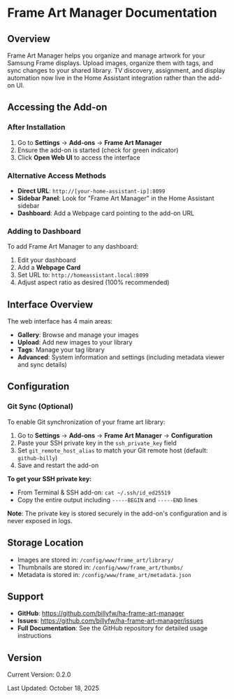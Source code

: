# Frame Art Manager Documentation

## Overview

Frame Art Manager helps you organize and manage artwork for your Samsung Frame displays. Upload images, organize them with tags, and sync changes to your shared library. TV discovery, assignment, and display automation now live in the Home Assistant integration rather than the add-on UI.

## Accessing the Add-on

### After Installation

1. Go to **Settings** → **Add-ons** → **Frame Art Manager**
2. Ensure the add-on is started (check for green indicator)
3. Click **Open Web UI** to access the interface

### Alternative Access Methods

- **Direct URL**: `http://[your-home-assistant-ip]:8099`
- **Sidebar Panel**: Look for "Frame Art Manager" in the Home Assistant sidebar
- **Dashboard**: Add a Webpage card pointing to the add-on URL

### Adding to Dashboard

To add Frame Art Manager to any dashboard:

1. Edit your dashboard
2. Add a **Webpage Card**
3. Set URL to: `http://homeassistant.local:8099`
4. Adjust aspect ratio as desired (100% recommended)

## Interface Overview

The web interface has 4 main areas:
- **Gallery**: Browse and manage your images
- **Upload**: Add new images to your library
- **Tags**: Manage your tag library
- **Advanced**: System information and settings (including metadata viewer and sync details)

## Configuration

### Git Sync (Optional)

To enable Git synchronization of your frame art library:

1. Go to **Settings** → **Add-ons** → **Frame Art Manager** → **Configuration**
2. Paste your SSH private key in the `ssh_private_key` field
3. Set `git_remote_host_alias` to match your Git remote host (default: `github-billy`)
4. Save and restart the add-on

**To get your SSH private key:**
- From Terminal & SSH add-on: `cat ~/.ssh/id_ed25519`
- Copy the entire output including `-----BEGIN` and `-----END` lines

**Note**: The private key is stored securely in the add-on's configuration and is never exposed in logs.

## Storage Location

- Images are stored in: `/config/www/frame_art/library/`
- Thumbnails are stored in: `/config/www/frame_art/thumbs/`
- Metadata is stored in: `/config/www/frame_art/metadata.json`

## Support

- **GitHub**: https://github.com/billyfw/ha-frame-art-manager
- **Issues**: https://github.com/billyfw/ha-frame-art-manager/issues
- **Full Documentation**: See the GitHub repository for detailed usage instructions

## Version

Current Version: 0.2.0

Last Updated: October 18, 2025
